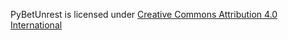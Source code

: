 
PyBetUnrest is licensed under <a href="https://creativecommons.org/licenses/by/4.0/">Creative Commons Attribution 4.0 International</a>
